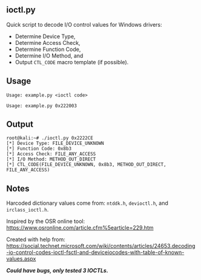 ## ioctl.py
Quick script to decode I/O control values for Windows drivers:
+ Determine Device Type,
+ Determine Access Check,
+ Determine Function Code,
+ Determine I/O Method, and
+ Output `CTL_CODE` macro template (if possible).

## Usage
`Usage: example.py <ioctl code>`

`Usage: example.py 0x222003`

## Output
```terminal_session
root@kali:~# ./ioctl.py 0x2222CE                                      
[*] Device Type: FILE_DEVICE_UNKNOWN
[*] Function Code: 0x8b3
[*] Access Check: FILE_ANY_ACCESS
[*] I/O Method: METHOD_OUT_DIRECT
[*] CTL_CODE(FILE_DEVICE_UNKNOWN, 0x8b3, METHOD_OUT_DIRECT, FILE_ANY_ACCESS)
```


## Notes
Harcoded dictionary values come from: `ntddk.h`, `devioctl.h`, and `irclass_ioctl.h`. 

Inspired by the OSR online tool: https://www.osronline.com/article.cfm%5earticle=229.htm

Created with help from: https://social.technet.microsoft.com/wiki/contents/articles/24653.decoding-io-control-codes-ioctl-fsctl-and-deviceiocodes-with-table-of-known-values.aspx

***Could have bugs, only tested 3 IOCTLs.***
